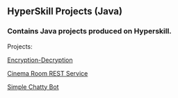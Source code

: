 ## HyperSkill Projects (Java)
### Contains Java projects produced on Hyperskill.

Projects:

[Encryption-Decryption](https://github.com/Maxxx873/hyperskill-EncryptionDecryption/)

[Cinema Room REST Service](https://github.com/Maxxx873/Cinema-Room-REST-Service/)

[Simple Chatty Bot](https://github.com/Maxxx873/hyperskill-SimpleChattyBot)
